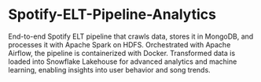 # Spotify-ELT-Pipeline-Analytics
End-to-end Spotify ELT pipeline that crawls data, stores it in MongoDB, and processes it with Apache Spark on HDFS. Orchestrated with Apache Airflow, the pipeline is containerized with Docker. Transformed data is loaded into Snowflake Lakehouse for advanced analytics and machine learning, enabling insights into user behavior and song trends.


